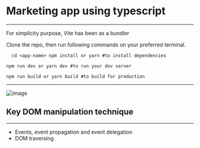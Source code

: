 # Marketing app using typescript
***
For simplicity purpose, Vite has been as a bundler

Clone the repo, then run following commands on your preferred terminal.

`  
cd <app-name>
npm install or yarn #to install dependencies
`  

`npm run dev or yarn dev #to run your dev server`  

`npm run build or yarn build #to build for production`  

***

![image](https://user-images.githubusercontent.com/42729832/212642230-f42fcf6e-38e0-4333-aecc-a9165d17ad91.png)


## Key DOM manipulation technique
***
- Events, event propagation and event delegation
- DOM traversing